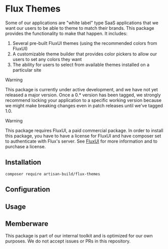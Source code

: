 # Flux Themes

Some of our applications are "white label" type SaaS applications that we want our users to be able to theme to match
their brands. This package provides the functionality to make that happen. It includes:

1. Several pre-built FluxUI themes (using the recommended colors from FluxUI)
2. A customizable theme builder that provides color pickers to allow our users to set any colors they want
3. The ability for users to select from available themes installed on a particular site

> [!WARNING]  
> This package is currently under active development, and we have not yet released a major version. Once a 0.* version
> has been tagged, we strongly recommend locking your application to a specific working version because we might make
> breaking changes even in patch releases until we've tagged 1.0.

> [!WARNING]  
> This package requires FluxUI, a paid commercial package. In order to install this package, you have to have a license
> for FluxUI and have composer set to authenticate with Flux's server. See [FluxUI](https://fluxui.dev) for more
> information and to purchase a license.

## Installation

`composer require artisan-build/flux-themes`

## Configuration

## Usage

## Memberware

This package is part of our internal toolkit and is optimized for our own purposes. We do not accept issues or PRs
in this repository. 

